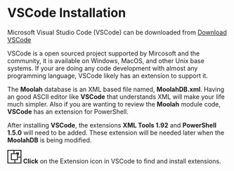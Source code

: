# VSCode Installation

Microsoft Visual Studio Code (VSCode) can be downloaded from [Download VSCode](https://code.visualstudio.com/)

VSCode is a open sourced project supported by Mircosoft and the community, it is available on Windows, MacOS, and other Unix base systems. If your are doing any code development with almost any programming language, VSCode likely has an extension to support it.

The **Moolah** database is an XML based file named, **MoolahDB.xml**.  Having an good ASCII editor like **VSCode** that understands XML will make your life much simpler.  Also if you are wanting to review the **Moolah** module code, **VSCode** has an extension for PowerShell.

After installing **VSCode**, the extensions **XML Tools 1.92** and **PowerShell 1.5.0** will need to be added.  These extension will be needed later when the **MoolahDB** is being modified.

[![ExtensionIcon](images/ExtensionIcon.png)](images/ExtensionIcon.png)  **Click** on the Extension icon in VSCode to find and install extensions.
